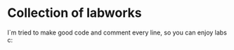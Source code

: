 # Collection of labworks

I`m tried to make good code and comment every line, so you can enjoy labs c:

